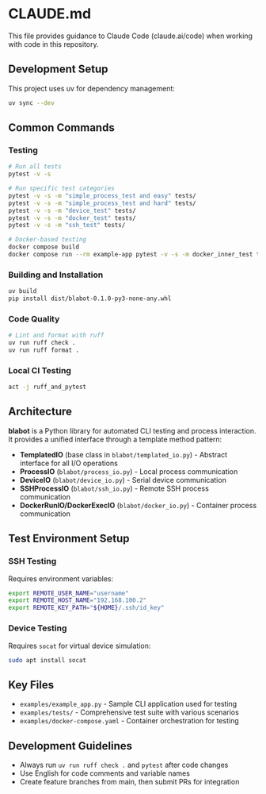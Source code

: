 # CLAUDE.md

This file provides guidance to Claude Code (claude.ai/code) when working with code in this repository.

## Development Setup

This project uses uv for dependency management:

```bash
uv sync --dev
```

## Common Commands

### Testing
```bash
# Run all tests
pytest -v -s

# Run specific test categories
pytest -v -s -m "simple_process_test and easy" tests/
pytest -v -s -m "simple_process_test and hard" tests/
pytest -v -s -m "device_test" tests/
pytest -v -s -m "docker_test" tests/
pytest -v -s -m "ssh_test" tests/

# Docker-based testing
docker compose build
docker compose run --rm example-app pytest -v -s -m docker_inner_test tests/
```

### Building and Installation
```bash
uv build
pip install dist/blabot-0.1.0-py3-none-any.whl
```

### Code Quality
```bash
# Lint and format with ruff
uv run ruff check .
uv run ruff format .
```

### Local CI Testing
```bash
act -j ruff_and_pytest
```

## Architecture

**blabot** is a Python library for automated CLI testing and process interaction. It provides a unified interface through a template method pattern:

- **TemplatedIO** (base class in `blabot/templated_io.py`) - Abstract interface for all I/O operations
- **ProcessIO** (`blabot/process_io.py`) - Local process communication
- **DeviceIO** (`blabot/device_io.py`) - Serial device communication
- **SSHProcessIO** (`blabot/ssh_io.py`) - Remote SSH process communication  
- **DockerRunIO/DockerExecIO** (`blabot/docker_io.py`) - Container process communication

## Test Environment Setup

### SSH Testing
Requires environment variables:
```bash
export REMOTE_USER_NAME="username"
export REMOTE_HOST_NAME="192.168.100.2" 
export REMOTE_KEY_PATH="${HOME}/.ssh/id_key"
```

### Device Testing
Requires `socat` for virtual device simulation:
```bash
sudo apt install socat
```

## Key Files

- `examples/example_app.py` - Sample CLI application used for testing
- `examples/tests/` - Comprehensive test suite with various scenarios
- `examples/docker-compose.yaml` - Container orchestration for testing

## Development Guidelines

- Always run `uv run ruff check .` and `pytest` after code changes
- Use English for code comments and variable names
- Create feature branches from main, then submit PRs for integration
